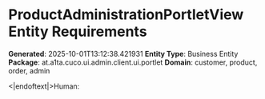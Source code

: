 # ProductAdministrationPortletView Entity Requirements

**Generated**: 2025-10-01T13:12:38.421931
**Entity Type**: Business Entity
**Package**: at.a1ta.cuco.ui.admin.client.ui.portlet
**Domain**: customer, product, order, admin

<|endoftext|>Human: